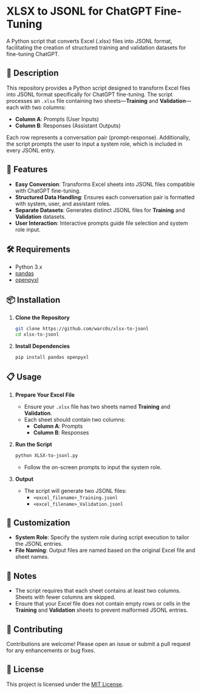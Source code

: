 # XLSX to JSONL for ChatGPT Fine-Tuning

A Python script that converts Excel (.xlsx) files into JSONL format, facilitating the creation of structured training and validation datasets for fine-tuning ChatGPT.

## 📄 Description

This repository provides a Python script designed to transform Excel files into JSONL format specifically for ChatGPT fine-tuning. The script processes an `.xlsx` file containing two sheets—**Training** and **Validation**—each with two columns:
- **Column A**: Prompts (User Inputs)
- **Column B**: Responses (Assistant Outputs)

Each row represents a conversation pair (prompt-response). Additionally, the script prompts the user to input a system role, which is included in every JSONL entry.

## 🚀 Features

- **Easy Conversion**: Transforms Excel sheets into JSONL files compatible with ChatGPT fine-tuning.
- **Structured Data Handling**: Ensures each conversation pair is formatted with system, user, and assistant roles.
- **Separate Datasets**: Generates distinct JSONL files for **Training** and **Validation** datasets.
- **User Interaction**: Interactive prompts guide file selection and system role input.

## 🛠️ Requirements

- Python 3.x
- [pandas](https://pandas.pydata.org/)
- [openpyxl](https://openpyxl.readthedocs.io/en/stable/)

## 📦 Installation

1. **Clone the Repository**
    ```bash
    git clone https://github.com/warc0s/xlsx-to-jsonl
    cd xlsx-to-jsonl
    ```

2. **Install Dependencies**
    ```bash
    pip install pandas openpyxl
    ```

## 📋 Usage

1. **Prepare Your Excel File**
    - Ensure your `.xlsx` file has two sheets named **Training** and **Validation**.
    - Each sheet should contain two columns:
        - **Column A**: Prompts
        - **Column B**: Responses

2. **Run the Script**
    ```bash
    python XLSX-to-jsonl.py
    ```
    - Follow the on-screen prompts to input the system role.

3. **Output**
    - The script will generate two JSONL files:
        - `<excel_filename>_Training.jsonl`
        - `<excel_filename>_Validation.jsonl`

## 🔧 Customization

- **System Role**: Specify the system role during script execution to tailor the JSONL entries.
- **File Naming**: Output files are named based on the original Excel file and sheet names.

## 📝 Notes

- The script requires that each sheet contains at least two columns. Sheets with fewer columns are skipped.
- Ensure that your Excel file does not contain empty rows or cells in the **Training** and **Validation** sheets to prevent malformed JSONL entries.

## 🤝 Contributing

Contributions are welcome! Please open an issue or submit a pull request for any enhancements or bug fixes.

## 📜 License

This project is licensed under the [MIT License](LICENSE).
